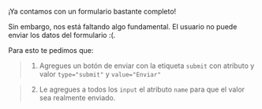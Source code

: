 ¡Ya contamos con un formulario bastante completo!

Sin embargo, nos está faltando algo fundamental. El usuario no puede enviar los datos del formulario :(.

Para esto te pedimos que:

> 1. Agregues un botón de enviar con la etiqueta `submit` con atributo y valor `type="submit"` y `value="Enviar"`

> 2. Le agregues a todos los `input` el atributo `name` para que el valor sea realmente enviado.
